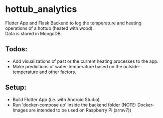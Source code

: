 # hottub_analytics

Flutter App and Flask Backend to log the temperature and heating operations of a hottub (heated with wood).  
Data is stored in MongoDB.

## Todos:
- Add visualizations of past or the current heating processes to the app.
- Make predictions of water-temperature based on the outside-temperature and other factors.

## Setup:
- Build Flutter App (i.e. with Android Studio)
- Run 'docker-compose up' inside the backend folder (NOTE: Docker-Images are intended to be used on Raspberry Pi (armv7))
